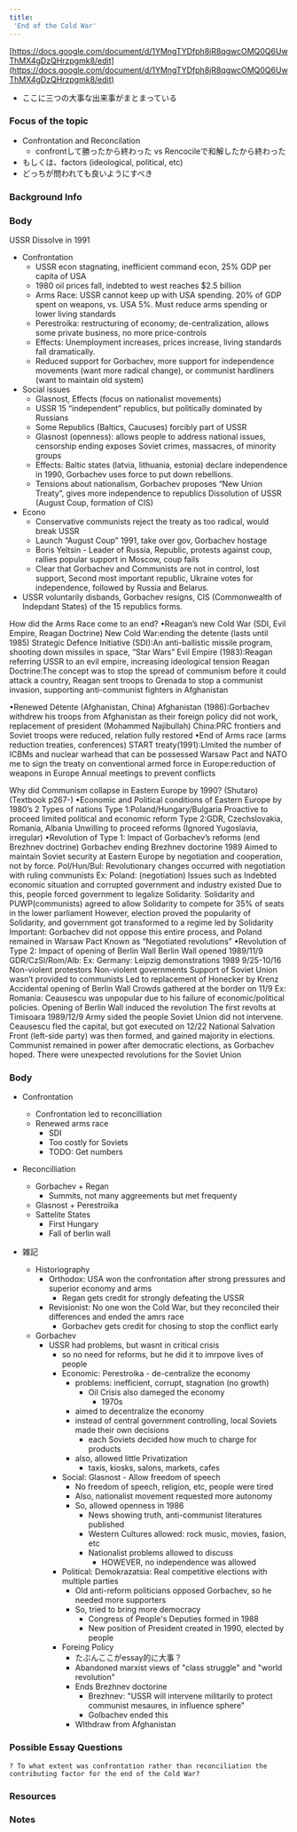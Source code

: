 ```yaml
---
title:
 'End of the Cold War'
---
```


[https://docs.google.com/document/d/1YMngTYDfph8jR8qgwcOMQ0Q6UwThMX4gDzQHrzpgmk8/edit](https://docs.google.com/document/d/1YMngTYDfph8jR8qgwcOMQ0Q6UwThMX4gDzQHrzpgmk8/edit)
- ここに三つの大事な出来事がまとまっている

### Focus of the topic
- Confrontation and Reconcilation
    - confrontして勝ったから終わった vs Rencocileで和解したから終わった
- もしくは、factors (ideological, political, etc)
- どっちが問われても良いようにすべき

### Background Info
### Body
USSR Dissolve in 1991
- Confrontation
    - USSR econ stagnating, inefficient command econ,  25% GDP per capita of USA
    - 1980 oil prices fall, indebted to west reaches $2.5 billion
    - Arms Race: USSR cannot keep up with USA spending. 20% of GDP spent on weapons, vs. USA 5%. Must reduce arms spending or lower living standards
    - Perestroika: restructuring of economy; de-centralization, allows some private business, no more price-controls
    - Effects: Unemployment increases, prices increase, living standards fall dramatically.
    - Reduced support for Gorbachev, more support for independence movements (want more radical change), or communist hardliners (want to maintain old system)
- Social issues
    - Glasnost, Effects (focus on nationalist movements)
    - USSR 15 “independent” republics, but politically dominated by Russians
    - Some Republics (Baltics, Caucuses) forcibly part of USSR
    - Glasnost (openness): allows people to address national issues, censorship ending exposes Soviet crimes, massacres, of minority groups
    - Effects: Baltic states (latvia, lithuania, estonia) declare independence in 1990, Gorbachev uses force to put down rebellions.
    - Tensions about nationalism, Gorbachev proposes “New Union Treaty”, gives more independence to republics
Dissolution of USSR (August Coup, formation of CIS)
- Econo
    - Conservative communists reject the treaty as too radical, would break USSR
    - Launch “August Coup” 1991, take over gov, Gorbachev hostage
    - Boris Yeltsin - Leader of Russia, Republic, protests against coup, rallies popular support in Moscow, coup fails
    - Clear that Gorbachev and Communists are not in control, lost support, Second most important republic, Ukraine votes for independence, followed by Russia and Belarus.
- USSR voluntarily disbands, Gorbachev resigns, CIS (Commonwealth of Indepdant States) of the 15 republics forms.




How did the Arms Race come to an end?
•Reagan’s new Cold War (SDI, Evil Empire, Reagan Doctrine)
New Cold War:ending the detente (lasts until 1985)
Strategic Defence Initiative (SDI):An anti-ballistic missile program, shooting down missiles in space, “Star Wars”
Evil Empire (1983):Reagan referring USSR to an evil empire, increasing ideological tension
Reagan Doctrine:The concept was to stop the spread of communism before it could attack a country, Reagan sent troops to Grenada to stop a communist invasion, supporting anti-communist fighters in Afghanistan

•Renewed Détente (Afghanistan, China)
Afghanistan (1986):Gorbachev withdrew his troops from Afghanistan as their foreign policy did not work, replacement of president (Mohammed Najibullah)
China:PRC frontiers and Soviet troops were reduced, relation fully restored
•End of Arms race (arms reduction treaties, conferences)
START treaty(1991):LImited the number of ICBMs and nuclear warhead that can be possessed
Warsaw Pact and NATO me to sign the treaty on conventional armed force in Europe:reduction of weapons in Europe
Annual meetings to prevent conflicts


Why did Communism collapse in Eastern Europe by 1990? (Shutaro) (Textbook p267-)
•Economic and Political conditions of Eastern Europe by 1980’s
2 Types of nations
Type 1:Poland/Hungary/Bulgaria
Proactive to proceed limited political and economic reform
Type 2:GDR, Czechslovakia, Romania, Albania
Unwilling to proceed reforms
(Ignored Yugoslavia, irregular)
•Revolution of Type 1: Impact of Gorbachev’s reforms (end Brezhnev doctrine)
Gorbachev ending Brezhnev doctorine 1989
Aimed to maintain Soviet security at Eastern Europe by negotiation and cooperation, not by force.
Pol/Hun/Bul: Revolutionary changes occurred with negotiation with ruling communists
Ex: Poland: (negotiation)
Issues such as Indebted economic situation and corrupted government and industry existed
Due to this, people forced government to legalize Solidarity.
Solidarity and PUWP(communists) agreed to allow Solidarity to compete for 35% of seats in the lower parliament
However, election proved the popularity of Solidarity, and government got transformed to a regime led by Solidarity
Important: Gorbachev did not oppose this entire process, and Poland remained in Warsaw Pact
Known as “Negotiated revolutions”
•Revolution of Type 2: Impact of opening of Berlin Wall
Berlin Wall opened 1989/11/9
GDR/CzSl/Rom/Alb:
Ex: Germany:
Leipzig demonstrations 1989 9/25-10/16
Non-violent protestors
Non-violent governments
Support of Soviet Union wasn’t provided to communists
Led to replacement of Honecker by Krenz
Accidental opening of Berlin Wall
Crowds gathered at the border on 11/9
Ex: Romania:
Ceausescu was unpopular due to his failure of economic/political policies.
Opening of Berlin Wall induced the revolution
The first revolts at Timisoara 1989/12/9
Army sided the people
Soviet Union did not intervene.
Ceausescu fled the capital, but got executed on 12/22
National Salvation Front (left-side party) was then formed, and gained majority in elections.
Communist remained in power after democratic elections, as Gorbachev hoped.
There were unexpected revolutions for the Soviet Union

### Body
- Confrontation
    - Confrontation led to reconcilliation
    - Renewed arms race
        - SDI
        - Too costly for Soviets
        - TODO: Get numbers
- Reconcilliation
    - Gorbachev + Regan
        - Summits, not many aggreements but met frequenty
    - Glasnost + Perestroika
    - Sattelite States
        - First Hungary
        - Fall of berlin wall

- 雑記
    - Historiography
        - Orthodox: USA won the confrontation after strong pressures and superior economy and arms
            - Regan gets credit for strongly defeating the USSR
        - Revisionist: No one won the Cold War, but they reconciled their differences and ended the amrs race
            - Gorbachev gets credit for chosing to stop the conflict early
    - Gorbachev
        - USSR had problems, but wasnt in critical crisis
            - so no need for reforms, but he did it to imrpove lives of people
            - Economic: Perestroika - de-centralize the economy
                - problems: inefficient, corrupt, stagnation (no growth)
                    - Oil Crisis also dameged the economy
                        - 1970s
                - aimed to decentralize the economy
                - instead of central government controlling, local Soviets made their own decisions
                    - each Soviets decided how much to charge for products
                - also, allowed little Privatization
                    - taxis, kiosks, salons, markets, cafes
            - Social: Glasnost - Allow freedom of speech
                - No freedom of speech, religion, etc, people were tired
                - Also, nationalist movement requested more autonomy
                - So, allowed openness in 1986
                    - News showing truth, anti-communist literatures published
                    - Western Cultures allowed: rock music, movies, fasion, etc
                    - Nationalist problems allowed to discuss
                        - HOWEVER, no independence was allowed
            - Political: Demokrazatsia: Real competitive elections with multiple parties
                - Old anti-reform politicians opposed Gorbachev, so he needed more supporters
                - So, tried to bring more democracy
                    - Congress of People's Deputies formed in 1988
                    - New position of President created in 1990, elected by people
            - Foreing Policy
                - たぶんここがessay的に大事？
                - Abandoned marxist views of "class struggle" and "world revolution"
                - Ends Brezhnev doctorine
                    - Brezhnev: "USSR will intervene militarily to protect communist mesaures, in influence sphere"
                    - Golbachev ended this
                - WIthdraw from Afghanistan


### Possible Essay Questions
`? To what extent was confrontation rather than reconciliation the contributing factor for the end of the Cold War?`
### Resources

### Notes
